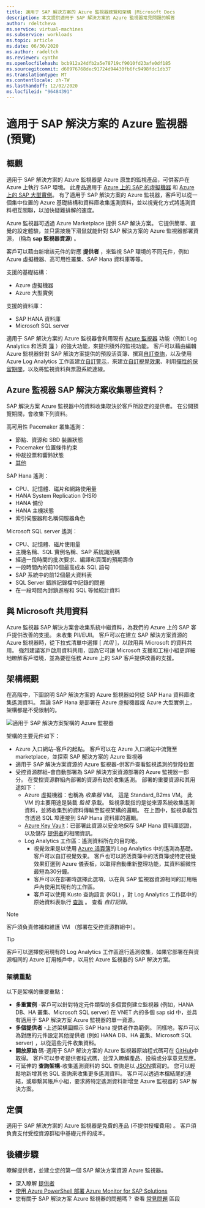 ```yaml
---
title: 適用于 SAP 解決方案的 Azure 監視器總覽和架構 |Microsoft Docs
description: 本文提供適用于 SAP 解決方案的 Azure 監視器常見問題的解答
author: rdeltcheva
ms.service: virtual-machines
ms.subservice: workloads
ms.topic: article
ms.date: 06/30/2020
ms.author: radeltch
ms.reviewer: cynthn
ms.openlocfilehash: bcb912a24dfb2a5e78719cf9010fd23afe0df185
ms.sourcegitcommit: d60976768dec91724d94430fb6fc9498fdc1db37
ms.translationtype: MT
ms.contentlocale: zh-TW
ms.lasthandoff: 12/02/2020
ms.locfileid: "96484391"
---
```

# <a name="azure-monitor-for-sap-solutions-preview"></a>適用于 SAP 解決方案的 Azure 監視器 (預覽) 

## <a name="overview"></a>概觀

適用于 SAP 解決方案的 Azure 監視器是 Azure 原生的監視產品，可供客戶在 Azure 上執行 SAP 環境。 此產品適用于 [Azure 上的 SAP 的虛擬機器](./hana-get-started.md) 和 [Azure 上的 SAP 大型實例](./hana-overview-architecture.md)。
有了適用于 SAP 解決方案的 Azure 監視器，客戶可以從一個集中位置的 Azure 基礎結構和資料庫收集遙測資料，並以視覺化方式將遙測資料相互關聯，以加快疑難排解的速度。

Azure 監視器可透過 Azure Marketplace 提供 SAP 解決方案。 它提供簡單、直覺的設定體驗，並只需按幾下滑鼠就能針對 SAP 解決方案的 Azure 監視器部署資源， (稱為 **sap 監視器資源**) 。

客戶可以藉由新增該元件的對應 **提供者** ，來監視 SAP 環境的不同元件，例如 Azure 虛擬機器、高可用性叢集、SAP Hana 資料庫等等。

支援的基礎結構：

- Azure 虛擬機器
- Azure 大型實例

支援的資料庫：
- SAP HANA 資料庫
- Microsoft SQL server

適用于 SAP 解決方案的 Azure 監視器會利用現有 [Azure 監視器](../../../azure-monitor/overview.md) 功能（例如 Log Analytics 和活頁 [簿](../../../azure-monitor/platform/workbooks-overview.md) ）的強大功能，來提供額外的監視功能。 客戶可以藉由編輯 Azure 監視器針對 SAP 解決方案提供的預設活頁簿、撰寫[自訂查詢](../../../azure-monitor/log-query/log-analytics-tutorial.md)，以及使用 Azure Log Analytics 工作區建立[自訂警示](../../../azure-monitor/learn/tutorial-response.md)，來建立[自訂視覺效果](../../../azure-monitor/platform/workbooks-overview.md#getting-started)、利用[彈性的保留期間](../../../azure-monitor/platform/manage-cost-storage.md#change-the-data-retention-period)，以及將監視資料與票證系統連線。

## <a name="what-data-does-azure-monitor-for-sap-solutions-collect"></a>Azure 監視器 SAP 解決方案收集哪些資料？

SAP 解決方案 Azure 監視器中的資料收集取決於客戶所設定的提供者。 在公開預覽期間，會收集下列資料。

高可用性 Pacemaker 叢集遙測：
- 節點、資源和 SBD 裝置狀態
- Pacemaker 位置條件約束
- 仲裁投票和響鈴狀態
- [其他](https://github.com/ClusterLabs/ha_cluster_exporter/blob/master/doc/metrics.md)

SAP Hana 遙測：
- CPU、記憶體、磁片和網路使用量
- HANA System Replication (HSR) 
- HANA 備份
- HANA 主機狀態
- 索引伺服器和名稱伺服器角色

Microsoft SQL server 遙測：
- CPU、記憶體、磁片使用量
- 主機名稱、SQL 實例名稱、SAP 系統識別碼
- 經過一段時間的批次要求、編譯和頁面的預期壽命
- 一段時間內的前10個最高成本 SQL 語句
- SAP 系統中的前12個最大資料表
- SQL Server 錯誤記錄檔中記錄的問題
- 在一段時間內封鎖進程和 SQL 等候統計資料

## <a name="data-sharing-with-microsoft"></a>與 Microsoft 共用資料

Azure 監視器 SAP 解決方案會收集系統中繼資料，為我們的 Azure 上的 SAP 客戶提供改善的支援。 未收集 PII/EUII。
客戶可以在建立 SAP 解決方案資源的 Azure 監視器時，從下拉式清單中選擇 [ *共用* ]，以啟用與 Microsoft 的資料共用。
強烈建議客戶啟用資料共用，因為它可讓 Microsoft 支援和工程小組更詳細地瞭解客戶環境，並為要徑任務 Azure 上的 SAP 客戶提供改善的支援。

## <a name="architecture-overview"></a>架構概觀

在高階中，下圖說明 SAP 解決方案的 Azure 監視器如何從 SAP Hana 資料庫收集遙測資料。 無論 SAP Hana 是部署在 Azure 虛擬機器或 Azure 大型實例上，架構都是不受限制的。

![適用于 SAP 解決方案架構的 Azure 監視器](./media/azure-monitor-sap/azure-monitor-architecture.png)

架構的主要元件如下：
- Azure 入口網站–客戶的起點。 客戶可以在 Azure 入口網站中流覽至 marketplace，並探索 SAP 解決方案的 Azure 監視器
- 適用于 SAP 解決方案資源的 Azure 監視器-供客戶查看監視遙測的登陸位置
- 受控資源群組–會自動部署為 SAP 解決方案資源部署的 Azure 監視器一部分。 在受控資源群組內部署的資源有助於收集遙測。 部署的重要資源和其用途如下：
   - Azure 虛擬機器：也稱為 *收集器 VM*。 這是 Standard_B2ms VM。 此 VM 的主要用途是裝載 *監視* 承載。 監視承載指的是從來源系統收集遙測資料，並將收集到的資料傳輸至監視架構的邏輯。 在上圖中，監視承載包含透過 SQL 埠連接到 SAP Hana 資料庫的邏輯。
   - [Azure Key Vault](../../../key-vault/general/basic-concepts.md)：已部署此資源以安全地保存 SAP Hana 資料庫認證，以及儲存 [提供者](./azure-monitor-providers.md)的相關資訊。
   - Log Analytics 工作區：遙測資料所在的目的地。
      - 視覺效果是以使用 [Azure 活頁簿](../../../azure-monitor/platform/workbooks-overview.md)的 Log Analytics 中的遙測為基礎。 客戶可以自訂視覺效果。 客戶也可以將活頁簿中的活頁簿或特定視覺效果釘選到 Azure 儀表板，以取得自動重新整理功能，其資料細微性最短為30分鐘。
      - 客戶可以在部署時選擇此選項，以在與 SAP 監視器資源相同的訂用帳戶內使用其現有的工作區。
      - 客戶可以使用 Kusto 查詢語言 (KQL) ，對 Log Analytics 工作區中的原始資料表執行 [查詢](../../../azure-monitor/log-query/log-query-overview.md) 。 查看 *自訂記錄*。

> [!Note]
> 客戶須負責修補和維護 VM （部署在受控資源群組中）。

> [!Tip]
> 客戶可以選擇使用現有的 Log Analytics 工作區進行遙測收集，如果它部署在與資源相同的 Azure 訂用帳戶中，以用於 Azure 監視器的 SAP 解決方案。

### <a name="architecture-highlights"></a>架構重點

以下是架構的重要重點：
 - **多重實例** -客戶可以針對特定元件類型的多個實例建立監視器 (例如，HANA DB、HA 叢集、Microsoft SQL server) 在 VNET 內的多個 sap sid 中，並具有適用于 SAP 解決方案 Azure 監視器的單一資源。
 - **多個提供者** -上述架構圖顯示 SAP Hana 提供者作為範例。 同樣地，客戶可以為對應的元件設定其他提供者 (例如 HANA DB、HA 叢集、Microsoft SQL server) ，以從這些元件收集資料。
 - **開放原始** 碼-適用于 SAP 解決方案的 Azure 監視器原始程式碼可在 [GitHub](https://github.com/Azure/AzureMonitorForSAPSolutions)中取得。 客戶可以參考提供者程式碼，並深入瞭解產品、投稿或分享意見反應。
 - 可延伸的 **查詢架構**-收集遙測資料的 SQL 查詢是以 [JSON](https://github.com/Azure/AzureMonitorForSAPSolutions/blob/master/sapmon/content/SapHana.json)撰寫的。 您可以輕鬆地新增其他 SQL 查詢來收集更多遙測資料。 客戶可以透過本檔結尾的連結，或聯繫其帳戶小組，要求將特定遙測資料新增至 Azure 監視器的 SAP 解決方案。

## <a name="pricing"></a>定價
適用于 SAP 解決方案的 Azure 監視器是免費的產品 (不提供授權費用) 。 客戶須負責支付受控資源群組中基礎元件的成本。

## <a name="next-steps"></a>後續步驟

瞭解提供者，並建立您的第一個 SAP 解決方案資源 Azure 監視器。
 - 深入瞭解 [提供者](./azure-monitor-providers.md)
 - [使用 Azure PowerShell 部署 Azure Monitor for SAP Solutions](azure-monitor-sap-quickstart-powershell.md)
 - 您有關于 SAP 解決方案 Azure 監視器的問題嗎？ 查看 [常見問題](./azure-monitor-faq.md) 區段